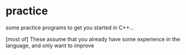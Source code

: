 # practice
some practice programs to get you started in C++...

[most of] These assume that you already have some experience in the language, and only want to improve
